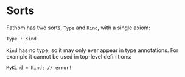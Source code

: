 # Sorts

Fathom has two sorts, `Type` and `Kind`, with a single axiom:

```fathom
Type : Kind
```

`Kind` has no type, so it may only ever appear in type annotations.
For example it cannot be used in top-level definitions:

```fathom
MyKind = Kind; // error!
```
